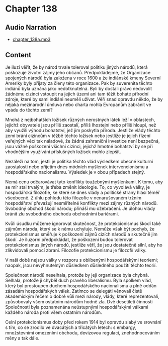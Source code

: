 # Chapter 138

## Audio Narration

- [chapter_138a.mp3](../5-audio-chunks-espeak/chapter_138a.mp3)

## Content

<!-- Source: ESPEAK_AUDIO-chapter_138a-OPTIMIZED.md -->

Je iluzí věřit, že by národ trvale toleroval politiku jiných národů, která poškozuje životní zájmy jeho občanů. Předpokládejme, že Organizace spojených národů byla založena v roce 1600 a že indiánské kmeny Severní Ameriky byly přijaty za členy této organizace. Pak by suverenita těchto indiánů byla uznána jako nedotknutelná. Byli by dostali právo nedovolit žádnému cizinci vstoupit na jejich území ani tam těžit bohaté přírodní zdroje, které by sami indiáni neuměli užívat. Věří snad opravdu někdo, že by nějaká mezinárodní úmluva nebo charta mohla Evropanům zabránit ve vpádu do těchto zemí?

Mnohá z nejbohatších ložisek různých nerostných látek leží v oblastech, jejichž obyvatelé jsou příliš zaostalí, příliš lhostejní nebo příliš hloupí, než aby využili výhodu bohatství, jež jim poskytla příroda. Jestliže vlády těchto zemí brání cizincům v těžbě těchto ložisek nebo jestliže je jejich řízení veřejných věcí tak náladové, že žádná zahraniční investice není bezpečná, jsou vážně poškozeni všichni cizinci, jejichž hmotné bohatství by se při vhodnějším využívání příslušných ložisek mohlo zlepšit.

Nezáleží na tom, jestli je politika těchto vlád výsledkem obecné kulturní zaostalosti nebo přijetím dnes módních myšlenek intervencionismu a hospodářského nacionalismu. Výsledek je v obou případech stejný.

Nemá cenu odčarovávat tyto konflikty toužebnými myšlenkami. K tomu, aby se mír stal trvalým, je třeba změnit ideologie. To, co vyvolává války, je hospodářská filozofie, ke které se dnes vlády a politické strany hlásí téměř všeobecně. Z úhlu pohledu této filozofie v nenarušovaném tržním hospodářství převažují nesmiřitelné konflikty mezi zájmy různých národů. Svobodný obchod škodí národu; přináší mu ožebračení. Je úlohou vlády bránit zlu svobodného obchodu obchodními bariérami.

Kvůli úsudku můžeme ignorovat skutečnost, že protekcionismus škodí také zájmům národa, který se k němu uchyluje. Nemůže však být pochyb, že protekcionismus směřuje k poškození zájmů cizích národů a skutečně jim škodí. Je iluzorní předpokládat, že poškozeni budou tolerovat protekcionismus jiných národů, jestliže věří, že jsou dostatečně silní, aby ho zlikvidovali pomocí zbraní. Filozofie protekcionismu je filozofií války.

V naší době nejsou války v rozporu s oblíbenými hospodářskými teoriemi; naopak, jsou nevyhnutelným důsledkem důsledného použití těchto teorií.

Společnost národů neselhala, protože by její organizace byla chybná. Selhala, protože jí chyběl duch pravého liberalismu. Byla spolkem vlád, který byl prostoupen duchem hospodářského nacionalismu a plně oddán zásadám hospodářských válek. Zatímco se delegáti věnovali čistě akademickým řečem o dobré vůli mezi národy, vlády, které reprezentovali, způsobovaly všem ostatním národům hodně zla. Dvě desetiletí činnosti Společnosti byla poznamenána neústupnými hospodářskými válkami každého národa proti všem ostatním národům.

Celní protekcionismus doby před rokem 1914 byl opravdu slabý ve srovnání s tím, co se zrodilo ve dvacátých a třicátých letech: s embargy, množstevními omezeními obchodu, devizovou regulací, znehodnocováním měny a tak dále.

